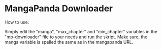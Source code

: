 # MangaPanda Downloader

How to use:

Simply edit the "manga", "max_chapter" and "min_chapter" variables in the "mp-downloader" file to your needs and run the skript.
Make sure, the manga variable is spelled the same as in the mangapanda URL.


